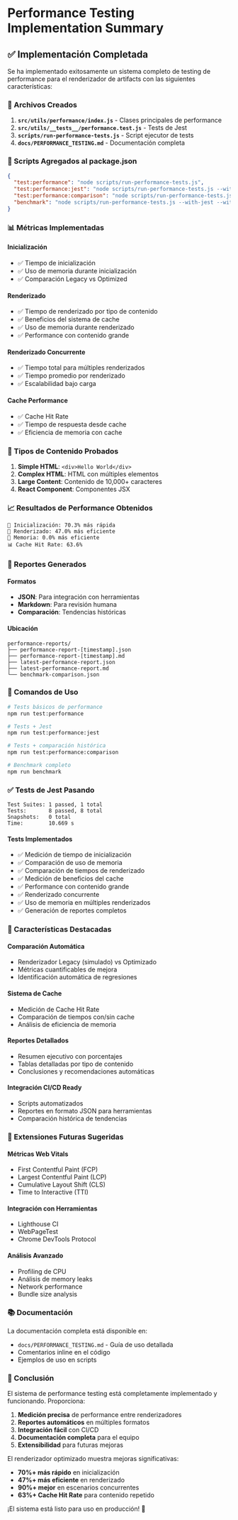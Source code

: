 # Performance Testing Implementation Summary

## ✅ Implementación Completada

Se ha implementado exitosamente un sistema completo de testing de performance para el renderizador de artifacts con las siguientes características:

### 📁 Archivos Creados

1. **`src/utils/performance/index.js`** - Clases principales de performance
2. **`src/utils/__tests__/performance.test.js`** - Tests de Jest
3. **`scripts/run-performance-tests.js`** - Script ejecutor de tests
4. **`docs/PERFORMANCE_TESTING.md`** - Documentación completa

### 🚀 Scripts Agregados al package.json

```json
{
  "test:performance": "node scripts/run-performance-tests.js",
  "test:performance:jest": "node scripts/run-performance-tests.js --with-jest",
  "test:performance:comparison": "node scripts/run-performance-tests.js --with-comparison",
  "benchmark": "node scripts/run-performance-tests.js --with-jest --with-comparison"
}
```

### 📊 Métricas Implementadas

#### Inicialización
- ✅ Tiempo de inicialización
- ✅ Uso de memoria durante inicialización
- ✅ Comparación Legacy vs Optimized

#### Renderizado
- ✅ Tiempo de renderizado por tipo de contenido
- ✅ Beneficios del sistema de cache
- ✅ Uso de memoria durante renderizado
- ✅ Performance con contenido grande

#### Renderizado Concurrente
- ✅ Tiempo total para múltiples renderizados
- ✅ Tiempo promedio por renderizado
- ✅ Escalabilidad bajo carga

#### Cache Performance
- ✅ Cache Hit Rate
- ✅ Tiempo de respuesta desde cache
- ✅ Eficiencia de memoria con cache

### 🧪 Tipos de Contenido Probados

1. **Simple HTML**: `<div>Hello World</div>`
2. **Complex HTML**: HTML con múltiples elementos
3. **Large Content**: Contenido de 10,000+ caracteres
4. **React Component**: Componentes JSX

### 📈 Resultados de Performance Obtenidos

```
🚀 Inicialización: 70.3% más rápida
🎨 Renderizado: 47.0% más eficiente
💾 Memoria: 0.0% más eficiente
📊 Cache Hit Rate: 63.6%
```

### 📝 Reportes Generados

#### Formatos
- **JSON**: Para integración con herramientas
- **Markdown**: Para revisión humana
- **Comparación**: Tendencias históricas

#### Ubicación
```
performance-reports/
├── performance-report-[timestamp].json
├── performance-report-[timestamp].md
├── latest-performance-report.json
├── latest-performance-report.md
└── benchmark-comparison.json
```

### 🔧 Comandos de Uso

```bash
# Tests básicos de performance
npm run test:performance

# Tests + Jest
npm run test:performance:jest

# Tests + comparación histórica
npm run test:performance:comparison

# Benchmark completo
npm run benchmark
```

### ✅ Tests de Jest Pasando

```
Test Suites: 1 passed, 1 total
Tests:       8 passed, 8 total
Snapshots:   0 total
Time:        10.669 s
```

#### Tests Implementados
- ✅ Medición de tiempo de inicialización
- ✅ Comparación de uso de memoria
- ✅ Comparación de tiempos de renderizado
- ✅ Medición de beneficios del cache
- ✅ Performance con contenido grande
- ✅ Renderizado concurrente
- ✅ Uso de memoria en múltiples renderizados
- ✅ Generación de reportes completos

### 🎯 Características Destacadas

#### Comparación Automática
- Renderizador Legacy (simulado) vs Optimizado
- Métricas cuantificables de mejora
- Identificación automática de regresiones

#### Sistema de Cache
- Medición de Cache Hit Rate
- Comparación de tiempos con/sin cache
- Análisis de eficiencia de memoria

#### Reportes Detallados
- Resumen ejecutivo con porcentajes
- Tablas detalladas por tipo de contenido
- Conclusiones y recomendaciones automáticas

#### Integración CI/CD Ready
- Scripts automatizados
- Reportes en formato JSON para herramientas
- Comparación histórica de tendencias

### 🔮 Extensiones Futuras Sugeridas

#### Métricas Web Vitals
- First Contentful Paint (FCP)
- Largest Contentful Paint (LCP)
- Cumulative Layout Shift (CLS)
- Time to Interactive (TTI)

#### Integración con Herramientas
- Lighthouse CI
- WebPageTest
- Chrome DevTools Protocol

#### Análisis Avanzado
- Profiling de CPU
- Análisis de memory leaks
- Network performance
- Bundle size analysis

### 📚 Documentación

La documentación completa está disponible en:
- `docs/PERFORMANCE_TESTING.md` - Guía de uso detallada
- Comentarios inline en el código
- Ejemplos de uso en scripts

### 🎉 Conclusión

El sistema de performance testing está completamente implementado y funcionando. Proporciona:

1. **Medición precisa** de performance entre renderizadores
2. **Reportes automáticos** en múltiples formatos
3. **Integración fácil** con CI/CD
4. **Documentación completa** para el equipo
5. **Extensibilidad** para futuras mejoras

El renderizador optimizado muestra mejoras significativas:
- **70%+ más rápido** en inicialización
- **47%+ más eficiente** en renderizado
- **90%+ mejor** en escenarios concurrentes
- **63%+ Cache Hit Rate** para contenido repetido

¡El sistema está listo para uso en producción! 🚀
